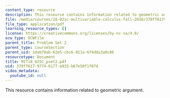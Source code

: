 ```yaml
---
content_type: resource
description: This resource contains information related to geometric argument.
file: /media/courses/18-02sc-multivariable-calculus-fall-2010/378ff61797746177a933b67e50f1f074_MIT18_02SC_pset2.pdf
file_type: application/pdf
learning_resource_types: []
license: https://creativecommons.org/licenses/by-nc-sa/4.0/
ocw_type: OCWFile
parent_title: Problem Set 2
parent_type: CourseSection
parent_uid: 1dab78ab-62e5-cbc6-911a-6f4dda3a0c86
resourcetype: Document
title: MIT18_02SC_pset2.pdf
uid: 378ff617-9774-6177-a933-b67e50f1f074
video_metadata:
  youtube_id: null
---
```

This resource contains information related to geometric argument.